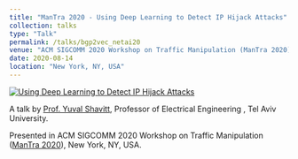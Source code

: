 ```yaml
---
title: "ManTra 2020 - Using Deep Learning to Detect IP Hijack Attacks"
collection: talks
type: "Talk"
permalink: /talks/bgp2vec_netai20
venue: "ACM SIGCOMM 2020 Workshop on Traffic Manipulation (ManTra 2020)"
date: 2020-08-14
location: "New York, NY, USA"
---
```

[![Using Deep Learning to Detect IP Hijack Attacks](http://img.youtube.com/vi/HagLW0EkgZU/0.jpg)](https://youtu.be/HagLW0EkgZU "Using Deep Learning to Detect IP Hijack Attacks")

A talk by [Prof. Yuval Shavitt](https://www.eng.tau.ac.il/~shavitt/), Professor of Electrical Engineering , Tel Aviv University.

Presented in ACM SIGCOMM 2020 Workshop on Traffic Manipulation ([ManTra 2020](https://conferences.sigcomm.org/sigcomm/2020/workshop-mantra.html)), New York, NY, USA.

